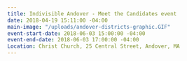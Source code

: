 ```yaml
---
title: Indivisible Andover - Meet the Candidates event
date: 2018-04-19 15:11:00 -04:00
main-image: "/uploads/andover-districts-graphic.GIF"
event-start-date: 2018-06-03 15:00:00 -04:00
event-end-date: 2018-06-03 17:00:00 -04:00
Location: Christ Church, 25 Central Street, Andover, MA
---
```


